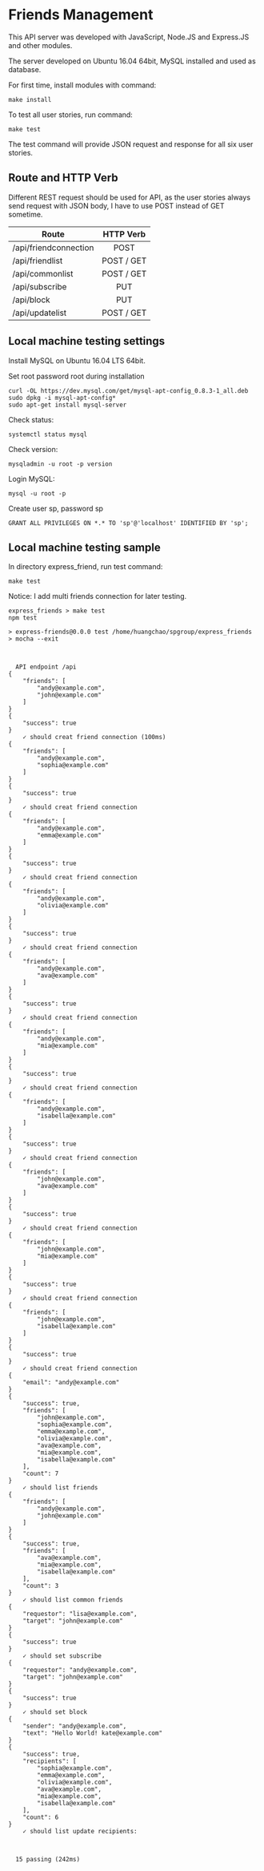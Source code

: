 
# Friends Management

This API server was developed with JavaScript, Node.JS and Express.JS and other modules.

The server developed on Ubuntu 16.04 64bit, MySQL installed and used as database.

For first time, install modules with command:

```
make install
```

To test all user stories, run command:

```
make test
```

The test command will provide JSON request and response for all six user stories.

## Route and HTTP Verb

Different REST request should be used for API, as the user stories always send
request with JSON body, I have to use POST instead of GET sometime.


| Route                     | HTTP Verb   |
| --------------------------|:-----------:|
| /api/friendconnection     | POST        | 
| /api/friendlist	        | POST / GET  |
| /api/commonlist 	        | POST / GET  |
| /api/subscribe	        | PUT         |
| /api/block	            | PUT         |
| /api/updatelist	        | POST / GET  |


## Local machine testing settings

Install MySQL on Ubuntu 16.04 LTS 64bit.

Set root password root during installation

```
curl -OL https://dev.mysql.com/get/mysql-apt-config_0.8.3-1_all.deb
sudo dpkg -i mysql-apt-config*
sudo apt-get install mysql-server
```
Check status:
```
systemctl status mysql
```
Check version:

```
mysqladmin -u root -p version
```

Login MySQL:
```
mysql -u root -p
```

Create user sp, password sp

```
GRANT ALL PRIVILEGES ON *.* TO 'sp'@'localhost' IDENTIFIED BY 'sp';
```

## Local machine testing sample

In directory express_friend, run test command:
```
make test
```

Notice: I add multi friends connection for later testing.

```
express_friends > make test
npm test

> express-friends@0.0.0 test /home/huangchao/spgroup/express_friends
> mocha --exit



  API endpoint /api
{
    "friends": [
        "andy@example.com",
        "john@example.com"
    ]
}
{
    "success": true
}
    ✓ should creat friend connection (100ms)
{
    "friends": [
        "andy@example.com",
        "sophia@example.com"
    ]
}
{
    "success": true
}
    ✓ should creat friend connection
{
    "friends": [
        "andy@example.com",
        "emma@example.com"
    ]
}
{
    "success": true
}
    ✓ should creat friend connection
{
    "friends": [
        "andy@example.com",
        "olivia@example.com"
    ]
}
{
    "success": true
}
    ✓ should creat friend connection
{
    "friends": [
        "andy@example.com",
        "ava@example.com"
    ]
}
{
    "success": true
}
    ✓ should creat friend connection
{
    "friends": [
        "andy@example.com",
        "mia@example.com"
    ]
}
{
    "success": true
}
    ✓ should creat friend connection
{
    "friends": [
        "andy@example.com",
        "isabella@example.com"
    ]
}
{
    "success": true
}
    ✓ should creat friend connection
{
    "friends": [
        "john@example.com",
        "ava@example.com"
    ]
}
{
    "success": true
}
    ✓ should creat friend connection
{
    "friends": [
        "john@example.com",
        "mia@example.com"
    ]
}
{
    "success": true
}
    ✓ should creat friend connection
{
    "friends": [
        "john@example.com",
        "isabella@example.com"
    ]
}
{
    "success": true
}
    ✓ should creat friend connection
{
    "email": "andy@example.com"
}
{
    "success": true,
    "friends": [
        "john@example.com",
        "sophia@example.com",
        "emma@example.com",
        "olivia@example.com",
        "ava@example.com",
        "mia@example.com",
        "isabella@example.com"
    ],
    "count": 7
}
    ✓ should list friends
{
    "friends": [
        "andy@example.com",
        "john@example.com"
    ]
}
{
    "success": true,
    "friends": [
        "ava@example.com",
        "mia@example.com",
        "isabella@example.com"
    ],
    "count": 3
}
    ✓ should list common friends
{
    "requestor": "lisa@example.com",
    "target": "john@example.com"
}
{
    "success": true
}
    ✓ should set subscribe
{
    "requestor": "andy@example.com",
    "target": "john@example.com"
}
{
    "success": true
}
    ✓ should set block
{
    "sender": "andy@example.com",
    "text": "Hello World! kate@example.com"
}
{
    "success": true,
    "recipients": [
        "sophia@example.com",
        "emma@example.com",
        "olivia@example.com",
        "ava@example.com",
        "mia@example.com",
        "isabella@example.com"
    ],
    "count": 6
}
    ✓ should list update recipients:



  15 passing (242ms)
```

